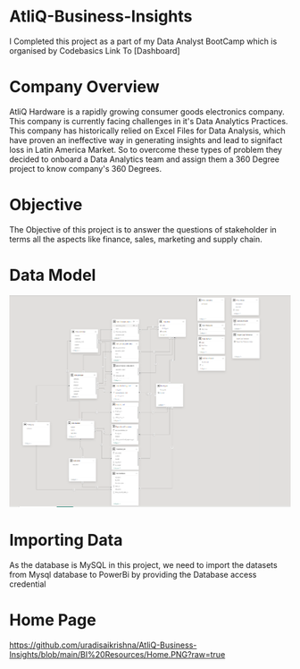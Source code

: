 # AtliQ-Business-Insights
I Completed this project as a part of my Data Analyst BootCamp which is organised by Codebasics
Link To [Dashboard]


# Company Overview

AtliQ Hardware is a rapidly growing consumer goods electronics company. This company is currently facing challenges in it's Data Analytics Practices. This company has historically relied on Excel Files for Data Analysis, which have proven an ineffective way in generating insights and lead to signifact loss in Latin America Market.
So to overcome these types of problem they decided to onboard a Data Analytics team and assign them a 360 Degree project to know company's 360 Degrees.

# Objective

The Objective of this project is to answer the questions of stakeholder in terms all the aspects like finance, sales, marketing and supply chain.

# Data Model
<img alt="Data modelling.PNG" src="https://github.com/uradisaikrishna/AtliQ-Business-Insights/blob/main/BI%20Resources/Data%20modelling.PNG?raw=true" data-hpc="true" class="Box-sc-g0xbh4-0 kzRgrI">


# Importing Data

As the database is MySQL in this project, we need to import the datasets from Mysql database to PowerBi by providing the Database access credential

# Home Page
https://github.com/uradisaikrishna/AtliQ-Business-Insights/blob/main/BI%20Resources/Home.PNG?raw=true

